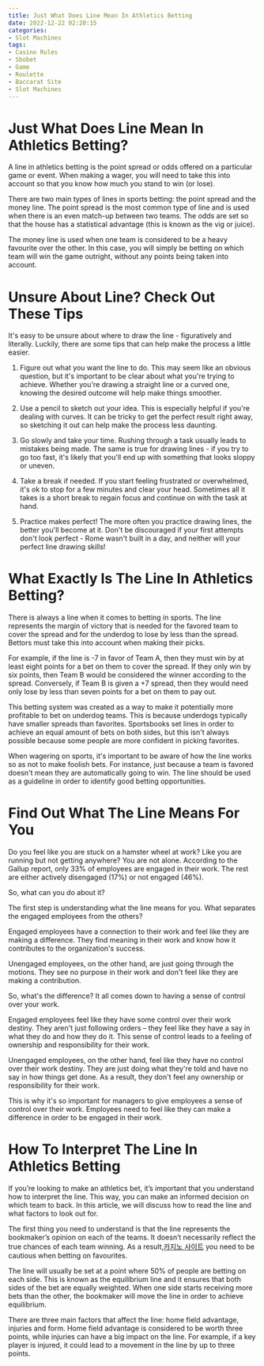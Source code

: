 ```yaml
---
title: Just What Does Line Mean In Athletics Betting
date: 2022-12-22 02:20:15
categories:
- Slot Machines
tags:
- Casino Rules
- Sbobet
- Game
- Roulette
- Baccarat Site
- Slot Machines
---
```



#  Just What Does Line Mean In Athletics Betting?

A line in athletics betting is the point spread or odds offered on a particular game or event. When making a wager, you will need to take this into account so that you know how much you stand to win (or lose).

There are two main types of lines in sports betting: the point spread and the money line. The point spread is the most common type of line and is used when there is an even match-up between two teams. The odds are set so that the house has a statistical advantage (this is known as the vig or juice).

The money line is used when one team is considered to be a heavy favourite over the other. In this case, you will simply be betting on which team will win the game outright, without any points being taken into account.

#  Unsure About Line? Check Out These Tips

It's easy to be unsure about where to draw the line - figuratively and literally. Luckily, there are some tips that can help make the process a little easier.

1. Figure out what you want the line to do. This may seem like an obvious question, but it's important to be clear about what you're trying to achieve. Whether you're drawing a straight line or a curved one, knowing the desired outcome will help make things smoother.

2. Use a pencil to sketch out your idea. This is especially helpful if you're dealing with curves. It can be tricky to get the perfect result right away, so sketching it out can help make the process less daunting.

3. Go slowly and take your time. Rushing through a task usually leads to mistakes being made. The same is true for drawing lines - if you try to go too fast, it's likely that you'll end up with something that looks sloppy or uneven.

4. Take a break if needed. If you start feeling frustrated or overwhelmed, it's ok to stop for a few minutes and clear your head. Sometimes all it takes is a short break to regain focus and continue on with the task at hand.

5. Practice makes perfect! The more often you practice drawing lines, the better you'll become at it. Don't be discouraged if your first attempts don't look perfect - Rome wasn't built in a day, and neither will your perfect line drawing skills!

#  What Exactly Is The Line In Athletics Betting?

There is always a line when it comes to betting in sports. The line represents the margin of victory that is needed for the favored team to cover the spread and for the underdog to lose by less than the spread. Bettors must take this into account when making their picks.

For example, if the line is -7 in favor of Team A, then they must win by at least eight points for a bet on them to cover the spread. If they only win by six points, then Team B would be considered the winner according to the spread. Conversely, if Team B is given a +7 spread, then they would need only lose by less than seven points for a bet on them to pay out.

This betting system was created as a way to make it potentially more profitable to bet on underdog teams. This is because underdogs typically have smaller spreads than favorites. Sportsbooks set lines in order to achieve an equal amount of bets on both sides, but this isn't always possible because some people are more confident in picking favorites.

When wagering on sports, it's important to be aware of how the line works so as not to make foolish bets. For instance, just because a team is favored doesn't mean they are automatically going to win. The line should be used as a guideline in order to identify good betting opportunities.

#  Find Out What The Line Means For You

Do you feel like you are stuck on a hamster wheel at work? Like you are running but not getting anywhere? You are not alone. According to the Gallup report, only 33% of employees are engaged in their work. The rest are either actively disengaged (17%) or not engaged (46%).

So, what can you do about it?

The first step is understanding what the line means for you. What separates the engaged employees from the others?

Engaged employees have a connection to their work and feel like they are making a difference. They find meaning in their work and know how it contributes to the organization's success.

Unengaged employees, on the other hand, are just going through the motions. They see no purpose in their work and don't feel like they are making a contribution.

So, what's the difference? It all comes down to having a sense of control over your work.

Engaged employees feel like they have some control over their work destiny. They aren't just following orders – they feel like they have a say in what they do and how they do it. This sense of control leads to a feeling of ownership and responsibility for their work.

Unengaged employees, on the other hand, feel like they have no control over their work destiny. They are just doing what they're told and have no say in how things get done. As a result, they don't feel any ownership or responsibility for their work.

This is why it's so important for managers to give employees a sense of control over their work. Employees need to feel like they can make a difference in order to be engaged in their work.

#  How To Interpret The Line In Athletics Betting

If you’re looking to make an athletics bet, it’s important that you understand how to interpret the line. This way, you can make an informed decision on which team to back. In this article, we will discuss how to read the line and what factors to look out for.

The first thing you need to understand is that the line represents the bookmaker’s opinion on each of the teams. It doesn’t necessarily reflect the true chances of each team winning. As a result,[카지노 사이트](https://choegocasino.com/) you need to be cautious when betting on favourites.

The line will usually be set at a point where 50% of people are betting on each side. This is known as the equilibrium line and it ensures that both sides of the bet are equally weighted. When one side starts receiving more bets than the other, the bookmaker will move the line in order to achieve equilibrium.

There are three main factors that affect the line: home field advantage, injuries and form. Home field advantage is considered to be worth three points, while injuries can have a big impact on the line. For example, if a key player is injured, it could lead to a movement in the line by up to three points.
